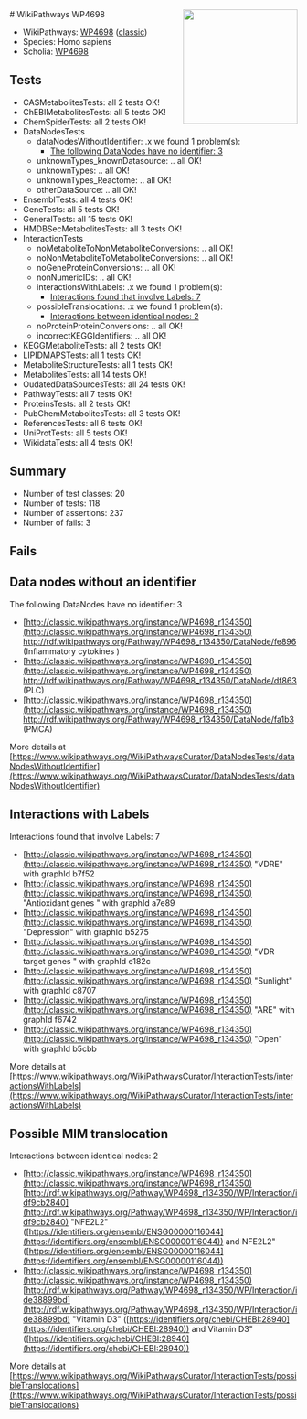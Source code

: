 <img style="float: right; width: 200px" src="https://upload.wikimedia.org/wikipedia/commons/thumb/8/83/Wplogo_with_text_500.png/640px-Wplogo_with_text_500.png" />
# WikiPathways WP4698

* WikiPathways: [WP4698](https://wikipathways.org/pathways/WP4698) ([classic](https://classic.wikipathways.org/instance/WP4698))
* Species: Homo sapiens
* Scholia: [WP4698](https://scholia.toolforge.org/wikipathways/WP4698)
## Tests
* CASMetabolitesTests: all 2 tests OK!
* ChEBIMetabolitesTests: all 5 tests OK!
* ChemSpiderTests: all 2 tests OK!
* DataNodesTests
    * dataNodesWithoutIdentifier: .x we found 1 problem(s):
        * [The following DataNodes have no identifier: 3](#d2d32fa2)
    * unknownTypes_knownDatasource: .. all OK!
    * unknownTypes: .. all OK!
    * unknownTypes_Reactome: .. all OK!
    * otherDataSource: .. all OK!
* EnsemblTests: all 4 tests OK!
* GeneTests: all 5 tests OK!
* GeneralTests: all 15 tests OK!
* HMDBSecMetabolitesTests: all 3 tests OK!
* InteractionTests
    * noMetaboliteToNonMetaboliteConversions: .. all OK!
    * noNonMetaboliteToMetaboliteConversions: .. all OK!
    * noGeneProteinConversions: .. all OK!
    * nonNumericIDs: .. all OK!
    * interactionsWithLabels: .x we found 1 problem(s):
        * [Interactions found that involve Labels: 7](#630d267e)
    * possibleTranslocations: .x we found 1 problem(s):
        * [Interactions between identical nodes: 2](#1c118207)
    * noProteinProteinConversions: .. all OK!
    * incorrectKEGGIdentifiers: .. all OK!
* KEGGMetaboliteTests: all 2 tests OK!
* LIPIDMAPSTests: all 1 tests OK!
* MetaboliteStructureTests: all 1 tests OK!
* MetabolitesTests: all 14 tests OK!
* OudatedDataSourcesTests: all 24 tests OK!
* PathwayTests: all 7 tests OK!
* ProteinsTests: all 2 tests OK!
* PubChemMetabolitesTests: all 3 tests OK!
* ReferencesTests: all 6 tests OK!
* UniProtTests: all 5 tests OK!
* WikidataTests: all 4 tests OK!


## Summary

* Number of test classes: 20
* Number of tests: 118
* Number of assertions: 237
* Number of fails: 3

## Fails

<a name="d2d32fa2" />

## Data nodes without an identifier

The following DataNodes have no identifier: 3

* [http://classic.wikipathways.org/instance/WP4698_r134350](http://classic.wikipathways.org/instance/WP4698_r134350) http://rdf.wikipathways.org/Pathway/WP4698_r134350/DataNode/fe896 (Inflammatory cytokines
)
* [http://classic.wikipathways.org/instance/WP4698_r134350](http://classic.wikipathways.org/instance/WP4698_r134350) http://rdf.wikipathways.org/Pathway/WP4698_r134350/DataNode/df863 (PLC)
* [http://classic.wikipathways.org/instance/WP4698_r134350](http://classic.wikipathways.org/instance/WP4698_r134350) http://rdf.wikipathways.org/Pathway/WP4698_r134350/DataNode/fa1b3 (PMCA)


More details at [https://www.wikipathways.org/WikiPathwaysCurator/DataNodesTests/dataNodesWithoutIdentifier](https://www.wikipathways.org/WikiPathwaysCurator/DataNodesTests/dataNodesWithoutIdentifier)

<a name="630d267e" />

## Interactions with Labels

Interactions found that involve Labels: 7

* [http://classic.wikipathways.org/instance/WP4698_r134350](http://classic.wikipathways.org/instance/WP4698_r134350) "VDRE" with graphId b7f52
* [http://classic.wikipathways.org/instance/WP4698_r134350](http://classic.wikipathways.org/instance/WP4698_r134350) "Antioxidant genes
" with graphId a7e89
* [http://classic.wikipathways.org/instance/WP4698_r134350](http://classic.wikipathways.org/instance/WP4698_r134350) "Depression" with graphId b5275
* [http://classic.wikipathways.org/instance/WP4698_r134350](http://classic.wikipathways.org/instance/WP4698_r134350) "VDR target genes
" with graphId e182c
* [http://classic.wikipathways.org/instance/WP4698_r134350](http://classic.wikipathways.org/instance/WP4698_r134350) "Sunlight" with graphId c8707
* [http://classic.wikipathways.org/instance/WP4698_r134350](http://classic.wikipathways.org/instance/WP4698_r134350) "ARE" with graphId f6742
* [http://classic.wikipathways.org/instance/WP4698_r134350](http://classic.wikipathways.org/instance/WP4698_r134350) "Open" with graphId b5cbb


More details at [https://www.wikipathways.org/WikiPathwaysCurator/InteractionTests/interactionsWithLabels](https://www.wikipathways.org/WikiPathwaysCurator/InteractionTests/interactionsWithLabels)

<a name="1c118207" />

## Possible MIM translocation

Interactions between identical nodes: 2

* [http://classic.wikipathways.org/instance/WP4698_r134350](http://classic.wikipathways.org/instance/WP4698_r134350) [http://rdf.wikipathways.org/Pathway/WP4698_r134350/WP/Interaction/idf9cb2840](http://rdf.wikipathways.org/Pathway/WP4698_r134350/WP/Interaction/idf9cb2840) "NFE2L2" ([https://identifiers.org/ensembl/ENSG00000116044](https://identifiers.org/ensembl/ENSG00000116044)) and 
NFE2L2" ([https://identifiers.org/ensembl/ENSG00000116044](https://identifiers.org/ensembl/ENSG00000116044))
* [http://classic.wikipathways.org/instance/WP4698_r134350](http://classic.wikipathways.org/instance/WP4698_r134350) [http://rdf.wikipathways.org/Pathway/WP4698_r134350/WP/Interaction/ide38899bd](http://rdf.wikipathways.org/Pathway/WP4698_r134350/WP/Interaction/ide38899bd) "Vitamin D3" ([https://identifiers.org/chebi/CHEBI:28940](https://identifiers.org/chebi/CHEBI:28940)) and 
Vitamin D3" ([https://identifiers.org/chebi/CHEBI:28940](https://identifiers.org/chebi/CHEBI:28940))


More details at [https://www.wikipathways.org/WikiPathwaysCurator/InteractionTests/possibleTranslocations](https://www.wikipathways.org/WikiPathwaysCurator/InteractionTests/possibleTranslocations)

